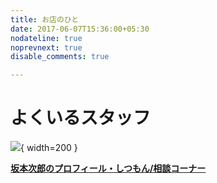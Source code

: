 ```yaml
---
title: お店のひと
date: 2017-06-07T15:36:00+05:30
nodateline: true
noprevnext: true
disable_comments: true

---
```


# よくいるスタッフ

![](js.jpg){ width=200 }

[**坂本次郎のプロフィール・しつもん/相談コーナー**](https://mrunadon.github.io/unadon_profile/)
